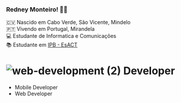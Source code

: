 ### Redney Monteiro! ✌🏿

🇨🇻 Nascido em Cabo Verde, São Vicente, Mindelo <br>
🇵🇹 Vivendo em Portugal, Mirandela <br>
💻 Estudante de Informatica e Comunicações <br>
📚 Estudante em [IPB - EsACT ](http://www.esact.ipb.pt/)



# ![web-development (2)](https://user-images.githubusercontent.com/79022289/169018832-9c1564f1-b407-4723-808e-2cec5e7f4c65.png) Developer
- Mobile Developer
- Web Developer
